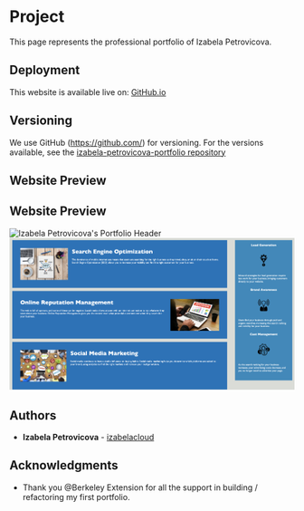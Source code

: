 # Project
This page represents the professional portfolio of Izabela Petrovicova.  

## Deployment
This website is available live on: [GitHub.io](https://izabelacloud.github.io/izabela-petrovicova-portfolio/)

## Versioning
We use GitHub (https://github.com/) for versioning. For the versions available, see the [izabela-petrovicova-portfolio repository](https://izabelacloud.github.io/izabela-petrovicova-portfolio/)

## Website Preview

## Website Preview

![Izabela Petrovicova's Portfolio Header](https://github.com/izabelacloud/Assignment1/blob/master/assets/images/Horiseon%20SEO%20Header.png?raw=true)
![Izabela Petrovicova's Portfolio Header](https://github.com/izabelacloud/Assignment1/blob/master/assets/images/Horiseon%20SEO%20Body.png?raw=true)

## Authors
* **Izabela Petrovicova** - [izabelacloud](https://github.com/izabelacloud)

## Acknowledgments
* Thank you @Berkeley Extension for all the support in building / refactoring my first portfolio.
